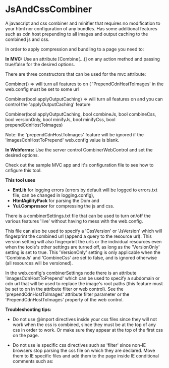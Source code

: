 # JsAndCssCombiner
A javascript and css combiner and minifier that requires no modification to your html nor configuration of any bundles. Has some additional features such as cdn host prepending to all images and output caching to the combined js and css.

In order to apply compression and bundling to a page you need to:

<b>In MVC:</b>
Use an attribute [Combine(...)] on any action method 
and passing true/false for the desired options.

There are three constructors that can be used for the mvc attribute:

Combiner() => will turn all features to on ( 'PrependCdnHostToImages' in the web.config must be set to some url

Combiner(bool applyOutputCaching) => will turn all features on and you can control the 'applyOutputCaching' feature

Combiner(bool applyOutputCaching, bool combineJs, bool combineCss, bool versionOnly, bool minifyJs, bool minifyCss, bool prependCdnHostToImages)

Note: the 'prependCdnHostToImages' feature will be ignored if the 'imagesCdnHostToPrepend' web.config value is blank.

<b>In Webforms:</b> 
Use the server control CombinerWebControl and set the desired options.

Check out the sample MVC app and it's configuration file to see how to cnfigure this tool.

<b>This tool uses</b>
- <b>EntLib</b> for logging errors (errors by default will be logged to errors.txt file, can be changed in logging.config), 
- <b>HtmlAgilityPack</b> for parsing the Dom and 
- <b>Yui.Compressor</b> for compressing the js and css.

There is a combinerSettings.txt file that can be used to turn on/off the various features 'live'
without having to mess with the web.config.

This file can also be used to specify a 'CssVersion' or 'JsVersion' which will fingerprint the combined url 
(append a query to the resource url).
This version setting will also fingerprint the urls or the individual resources even when the tools's 
other settings are turned off, as long as the 'VersionOnly' setting is set to true. This 'VersionOnly' setting
is only applicable when the 'CombineJs' and 'CombineCss' are set to false, and is ignored otherwise (all resources will be versioned).

In the web.config's combinerSettings node there is an attribute 'imagesCdnHostToPrepend' 
which can be used to specify a subdomain or cdn url that will be used to replace the
image's root paths (this feature must be set to on in the attribute filter or web control).
See the 'prependCdnHostToImages' attribute filter parameter or the 'PrependCdnHostToImages'
property of the web control.

<b>Troubleshooting tips:</b>

- Do not use @import directives inside your css files since they will not work when the css is combined, since
they must be at the top of any css in order to work. Or make sure they appear at the top of the first css on the page.

- Do not use ie specific css directives such as 'filter' since non-IE browsers stop parsing the css file on which
they are declared. Move them to IE specific files and add them to the page inside IE conditional comments such as:
<!--[if IE]><link type='text/css' rel='stylesheet' href='/someFile.css'/><![endif]-->
